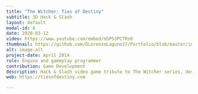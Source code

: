 ```yaml
---
title: "The Witcher: Ties of Destiny"
subtitle: 3D Hack & Slash
layout: default
modal-id: 6
date: 2020-03-12
video: https://www.youtube.com/embed/m5PS3PCTRs0
thumbnail: https://github.com/DLorenzoLaguno17/Portfolio/blob/master/img/portfolio/Witcher.gif?raw=true
alt: image-alt
project-date: April 2014
role: Engine and gameplay programmer
contribution: Game Development
description: Hack & Slash video game tribute to The Witcher series, developed in C++ and Lua by a whole class of students in third course (30 people) with our own engine.
web: https://tiesofdestiny.com

---
```

